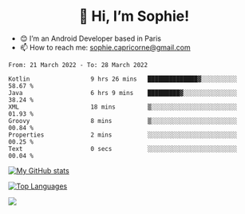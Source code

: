 <h1 align="center"> 👋 Hi, I’m Sophie! </h1>  

- 😊 I’m an Android Developer based in Paris
- 📫 How to reach me: sophie.capricorne@gmail.com


<!--START_SECTION:waka-->

```text
From: 21 March 2022 - To: 28 March 2022

Kotlin                 9 hrs 26 mins   ██████████████▓░░░░░░░░░░   58.67 %
Java                   6 hrs 9 mins    █████████▓░░░░░░░░░░░░░░░   38.24 %
XML                    18 mins         ▒░░░░░░░░░░░░░░░░░░░░░░░░   01.93 %
Groovy                 8 mins          ▒░░░░░░░░░░░░░░░░░░░░░░░░   00.84 %
Properties             2 mins          ░░░░░░░░░░░░░░░░░░░░░░░░░   00.25 %
Text                   0 secs          ░░░░░░░░░░░░░░░░░░░░░░░░░   00.04 %
```

<!--END_SECTION:waka-->

[![My GitHub stats](https://github-readme-stats.vercel.app/api?username=sophicapri&show_icons=true&theme=buefy)](https://github.com/anuraghazra/github-readme-stats)

[![Top Languages](https://github-readme-stats.vercel.app/api/top-langs/?username=sophicapri&langs_count=2&layout=compact)](https://github.com/anuraghazra/github-readme-stats)

![](https://github-readme-streak-stats.herokuapp.com/?user=sophicapri)
